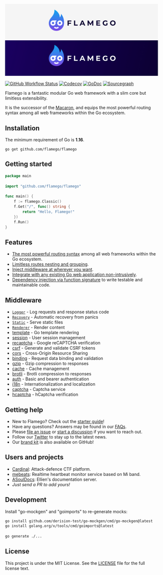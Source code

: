 ![Flamego](https://github.com/flamego/brand-kit/raw/main/banner/banner-01.jpg#gh-light-mode-only)
![Flamego](https://github.com/flamego/brand-kit/raw/main/banner/banner-02.jpg#gh-dark-mode-only)

[![GitHub Workflow Status](https://img.shields.io/github/checks-status/flamego/flamego/main?logo=github&style=for-the-badge)](https://github.com/flamego/flamego/actions?query=branch%3Amain)
[![Codecov](https://img.shields.io/codecov/c/gh/flamego/flamego?logo=codecov&style=for-the-badge)](https://app.codecov.io/gh/flamego/flamego)
[![GoDoc](https://img.shields.io/badge/GoDoc-Reference-blue?style=for-the-badge&logo=go)](https://pkg.go.dev/github.com/flamego/flamego?tab=doc)
[![Sourcegraph](https://img.shields.io/badge/view%20on-Sourcegraph-brightgreen.svg?style=for-the-badge&logo=sourcegraph)](https://sourcegraph.com/github.com/flamego/flamego)

Flamego is a fantastic modular Go web framework with a slim core but limitless extensibility.

It is the successor of the [Macaron](https://github.com/go-macaron/macaron), and equips the most powerful routing syntax among all web frameworks within the Go ecosystem.

## Installation

The minimum requirement of Go is **1.16**.

	go get github.com/flamego/flamego

## Getting started

```go
package main

import "github.com/flamego/flamego"

func main() {
	f := flamego.Classic()
	f.Get("/", func() string {
		return "Hello, Flamego!"
	})
	f.Run()
}
```

## Features

- [The most powerful routing syntax](https://flamego.dev/routing.html) among all web frameworks within the Go ecosystem.
- [Limitless routes nesting and grouping](https://flamego.dev/routing.html#group-routes).
- [Inject middleware at wherever you want](https://flamego.dev/core-concepts.html#middleware).
- [Integrate with any existing Go web application non-intrusively](https://flamego.dev/faqs.html#how-do-i-integrate-into-existing-applications).
- [Dependency injection via function signature](https://flamego.dev/core-concepts.html#service-injection) to write testable and maintainable code.

## Middleware

- [`Logger`](https://flamego.dev/core-services.html#routing-logger) - Log requests and response status code
- [`Recovery`](https://flamego.dev/core-services.html#panic-recovery) - Automatic recovery from panics
- [`Static`](https://flamego.dev/core-services.html#serving-static-files) - Serve static files
- [`Renderer`](https://flamego.dev/core-services.html#rendering-content) - Render content
- [template](https://flamego.dev/middleware/template.html) - Go template rendering
- [session](https://flamego.dev/middleware/session.html) - User session management
- [recaptcha](https://flamego.dev/middleware/recaptcha.html) - Google reCAPTCHA verification
- [csrf](https://flamego.dev/middleware/csrf.html) - Generate and validate CSRF tokens
- [cors](https://flamego.dev/middleware/cors.html) - Cross-Origin Resource Sharing
- [binding](https://flamego.dev/middleware/binding.html) - Request data binding and validation
- [gzip](https://flamego.dev/middleware/gzip.html) - Gzip compression to responses
- [cache](https://flamego.dev/middleware/cache.html) - Cache management
- [brotli](https://flamego.dev/middleware/brotli.html) - Brotli compression to responses
- [auth](https://flamego.dev/middleware/auth.html) - Basic and bearer authentication
- [i18n](https://flamego.dev/middleware/i18n.html) - Internationalization and localization
- [captcha](https://flamego.dev/middleware/captcha.html) - Captcha service
- [hcaptcha](https://flamego.dev/middleware/hcaptcha.html) - hCaptcha verification

## Getting help

- New to Flamego? Check out the [starter guide](https://flamego.dev/starter-guide.html)!
- Have any questions? Answers may be found in our [FAQs](https://flamego.dev/faqs.html).
- Please [file an issue](https://github.com/flamego/flamego/issues) or [start a discussion](https://github.com/flamego/flamego/discussions) if you want to reach out.
- Follow our [Twitter](https://twitter.com/flamego_dev) to stay up to the latest news.
- Our [brand kit](https://github.com/flamego/brand-kit) is also available on GitHub!

## Users and projects

- [Cardinal](https://github.com/vidar-team/Cardinal): Attack-defence CTF platform.
- [mebeats](https://github.com/wuhan005/mebeats): Realtime heartbeat monitor service based on Mi band.
- [ASoulDocs](https://github.com/asoul-sig/asouldocs): Ellien's documentation server.
- _Just send a PR to add yours!_

## Development

Install "go-mockgen" and "goimports" to re-generate mocks:

```sh
go install github.com/derision-test/go-mockgen/cmd/go-mockgen@latest
go install golang.org/x/tools/cmd/goimports@latest

go generate ./...
```

## License

This project is under the MIT License. See the [LICENSE](LICENSE) file for the full license text.
